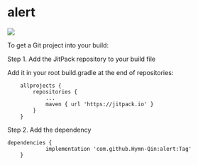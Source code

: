 # alert

[![](https://jitpack.io/v/Hymn-Qin/alert.svg)](https://jitpack.io/#Hymn-Qin/alert)


To get a Git project into your build:   

Step 1. Add the JitPack repository to your build file   

Add it in your root build.gradle at the end of repositories:

```
	allprojects {
		repositories {
			...
			maven { url 'https://jitpack.io' }
		}
	}
```

Step 2. Add the dependency

```
dependencies {
	        implementation 'com.github.Hymn-Qin:alert:Tag'
	}
```


